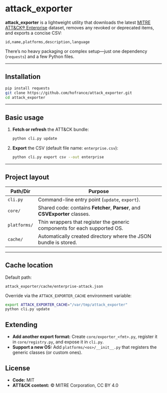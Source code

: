 # attack_exporter

**attack_exporter** is a lightweight utility that downloads the latest [MITRE ATT&CK® Enterprise](https://attack.mitre.org/) dataset, removes any revoked or deprecated items, and exports a concise CSV:

```csv
id,name,platforms,description,language
````

There’s no heavy packaging or complex setup—just one dependency (`requests`) and a few Python files.

---

## Installation

```bash
pip install requests
git clone https://github.com/hofrance/attack_exporter.git
cd attack_exporter
```

---

## Basic usage

1. **Fetch or refresh** the ATT\&CK bundle:

   ```bash
   python cli.py update
   ```

2. **Export** the CSV (default file name: `enterprise.csv`):

   ```bash
   python cli.py export csv --out enterprise
   ```

---

## Project layout

| Path/Dir     | Purpose                                                                     |
| ------------ | --------------------------------------------------------------------------- |
| `cli.py`     | Command-line entry point (`update`, `export`).                              |
| `core/`      | Shared code: contains **Fetcher**, **Parser**, and **CSVExporter** classes. |
| `platforms/` | Thin wrappers that register the generic components for each supported OS.   |
| `cache/`     | Automatically created directory where the JSON bundle is stored.            |

---

## Cache location

Default path:

```
attack_exporter/cache/enterprise-attack.json
```

Override via the `ATTACK_EXPORTER_CACHE` environment variable:

```bash
export ATTACK_EXPORTER_CACHE="/var/tmp/attack_exporter"
python cli.py update
```



## Extending

* **Add another export format:**
  Create `core/exporter_<fmt>.py`, register it in `core/registry.py`, and expose it in `cli.py`.
* **Support a new OS:**
  Add `platforms/<os>/__init__.py` that registers the generic classes (or custom ones).



## License

* **Code:** MIT
* **ATT\&CK content:** © MITRE Corporation, CC BY 4.0

